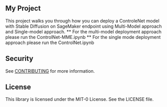 ## My Project

This project walks you through how you can deploy a ControleNet model with Stable Diffusion on SageMaker endpoint using Multi-Model approach and Single-model approach. 
** For the multi-model deployment approach please run the ControlNet-MME.ipynb
** For the single mode deployment approach please run the ControlNet.ipynb

## Security

See [CONTRIBUTING](CONTRIBUTING.md#security-issue-notifications) for more information.

## License

This library is licensed under the MIT-0 License. See the LICENSE file.


